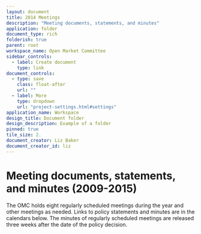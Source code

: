 ```yaml
---
layout: document
title: 2014 Meetings
description: "Meeting documents, statements, and minutes"
application: folder
document_type: rich
folderish: true
parent: root
workspace_name: Open Market Committee
sidebar_controls:
  - label: Create document
    type: link
document_controls:
  - type: save
    class: float-after
    url: ""
  - label: More
    type: dropdown
    url: "project-settings.html#settings"
application_name: Workspace
design_title: Document folder
design_description: Example of a folder
pinned: true
tile_size: 2.
document_creator: Liz Baker
document_creator_id: liz
---
```


# Meeting documents, statements, and minutes (2009-2015)

The OMC holds eight regularly scheduled meetings during the year and other meetings as needed. Links to policy statements and minutes are in the calendars below. The minutes of regularly scheduled meetings are released three weeks after the date of the policy decision.

